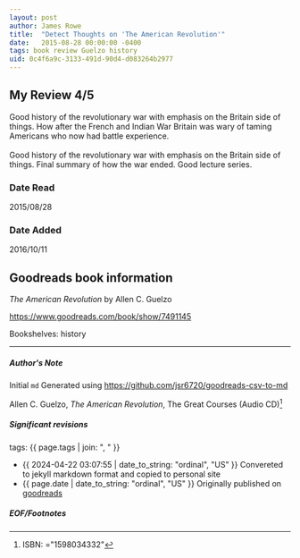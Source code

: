 ```yaml
---
layout: post
author: James Rowe
title:  "Detect Thoughts on 'The American Revolution'"
date:   2015-08-28 00:00:00 -0400
tags: book review Guelzo history
uid: 0c4f6a9c-3133-491d-90d4-d083264b2977
---
```


<!-- highly dependent on how you personally use jekyll templates, and how you want this to show up -->
<!-- escape any jekyll keys with double brackets -->

## My Review 4/5

Good history of the revolutionary war with emphasis on the Britain side of things. How after the French and Indian War Britain was wary of taming Americans who now had battle experience.<br/><br/>Good history of the revolutionary war with emphasis on the Britain side of things. Final summary of how the war ended. Good lecture series.

### Date Read
2015/08/28

### Date Added
2016/10/11

## Goodreads book information

*The American Revolution* by Allen C. Guelzo

https://www.goodreads.com/book/show/7491145

Bookshelves: history

---

##### Author's Note

Initial `md` Generated using https://github.com/jsr6720/goodreads-csv-to-md

Allen C. Guelzo, *The American Revolution*,  The Great Courses  (Audio CD)[^1]

##### Significant revisions

tags: {{ page.tags | join: ", " }} <!-- todo move this somewhere -->

- {{ 2024-04-22 03:07:55 | date_to_string: "ordinal", "US" }} Convereted to jekyll markdown format and copied to personal site
- {{ page.date | date_to_string: "ordinal", "US" }} Originally published on [goodreads](https://www.goodreads.com)

##### EOF/Footnotes

[^1]: ISBN: ="1598034332"